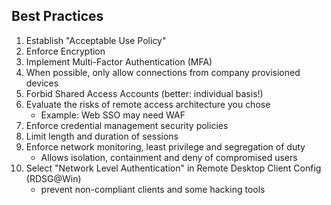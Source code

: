 ## Best Practices

1. Establish "Acceptable Use Policy"
2. Enforce Encryption 
3. Implement Multi-Factor Authentication (MFA)
4. When possible, only allow connections from company provisioned devices
5. Forbid Shared Access Accounts (better: individual basis!)
6. Evaluate the risks of remote access architecture you chose
   - Example: Web SSO may need WAF 
7. Enforce credential management security policies
8. Limit length and duration of sessions
9. Enforce network monitoring, least privilege and segregation of duty
   - Allows isolation, containment and deny of compromised users
10. Select "Network Level Authentication" in Remote Desktop Client Config (RDSG@Win)
    - prevent non-compliant clients and some hacking tools
